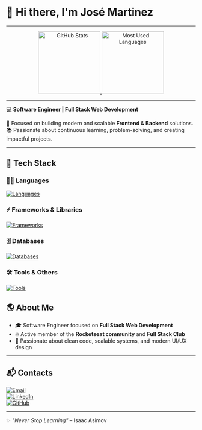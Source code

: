 # 👋 Hi there, I'm José Martinez  
---

<div align="center">

<a href="https://github.com/jose26362780">
  <img height="165" src="https://github-readme-stats.vercel.app/api?username=jose26362780&show_icons=true&theme=github_dark&hide_border=true" alt="GitHub Stats" />
</a>
<a href="https://github.com/jose26362780">
  <img height="165" src="https://github-readme-stats.vercel.app/api/top-langs/?username=jose26362780&layout=compact&langs_count=8&theme=github_dark&hide_border=true" alt="Most Used Languages" />
</a>

</div>

---

💻 **Software Engineer | Full Stack Web Development**  

🚀 Focused on building modern and scalable **Frontend & Backend** solutions.  
📚 Passionate about continuous learning, problem-solving, and creating impactful projects.  


---

## 🚀 Tech Stack  

### 👨‍💻 Languages  
[![Languages](https://skillicons.dev/icons?i=js,ts,html,css)](https://skillicons.dev)

### ⚡ Frameworks & Libraries  
[![Frameworks](https://skillicons.dev/icons?i=react,next,styledcomponents,tailwind,shadcn)](https://skillicons.dev)

### 🗄️ Databases  
[![Databases](https://skillicons.dev/icons?i=mysql,postgres)](https://skillicons.dev)

### 🛠️ Tools & Others  
[![Tools](https://skillicons.dev/icons?i=nodejs,prisma,docker,git,github,figma,vscode)](https://skillicons.dev)



## 🌎 About Me  

- 🎓 Software Engineer focused on **Full Stack Web Development**  
- 🔥 Active member of the **Rocketseat community** and **Full Stack Club**  
- 🎯 Passionate about clean code, scalable systems, and modern UI/UX design  

---

## 📬 Contacts  

[![Email](https://img.shields.io/badge/Email-juniorjose1925%40gmail.com-red?style=for-the-badge&logo=gmail)](mailto:juniorjose1925@gmail.com)  
[![LinkedIn](https://img.shields.io/badge/LinkedIn-Jose%20Martinez-blue?style=for-the-badge&logo=linkedin)](https://www.linkedin.com/in/jose-martinez-352032222/)  
[![GitHub](https://img.shields.io/badge/GitHub-jose26362780-black?style=for-the-badge&logo=github)](https://github.com/jose26362780)  

---

✨ *"Never Stop Learning"* – Isaac Asimov
